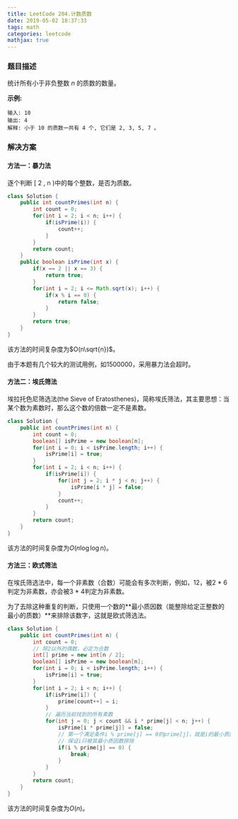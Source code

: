 ```yaml
---
title: LeetCode 204.计数质数
date: 2019-05-02 18:37:33
tags: math
categories: leetcode
mathjax: true
---
```


### 题目描述

统计所有小于非负整数 *n* 的质数的数量。

**示例:**

```
输入: 10
输出: 4
解释: 小于 10 的质数一共有 4 个, 它们是 2, 3, 5, 7 。
```

<!--more-->

### 解决方案

#### 方法一：暴力法

逐个判断 [ 2 , n )中的每个整数，是否为质数。

```java
class Solution {
    public int countPrimes(int n) {
        int count = 0;
        for(int i = 2; i < n; i++) {
            if(isPrime(i)) {
                count++;
            }
        }
        return count;
    }
    public boolean isPrime(int x) {
        if(x == 2 || x == 3) {
            return true;
        }
        for(int i = 2; i <= Math.sqrt(x); i++) {
            if(x % i == 0) {
                return false;
            }
        }
        return true;
    }
}
```

该方法的时间复杂度为$O(n\sqrt{n})$。

由于本题有几个较大的测试用例，如1500000，采用暴力法会超时。

#### 方法二：埃氏筛法

埃拉托色尼筛选法(the Sieve of Eratosthenes)，简称埃氏筛法，其主要思想：当某个数为素数时，那么这个数的倍数一定不是素数。

```java
class Solution {
    public int countPrimes(int n) {
        int count = 0;
        boolean[] isPrime = new boolean[n];
        for(int i = 0; i < isPrime.length; i++) {
            isPrime[i] = true;
        }
        for(int i = 2; i < n; i++) {
            if(isPrime[i]) {
                for(int j = 2; i * j < n; j++) {
                    isPrime[i * j] = false;
                }
                count++;
            }
        }
        return count;
    }   
}
```

该方法的时间复杂度为$O(n\log{\log{n}})$。

#### 方法三：欧式筛法

在埃氏筛选法中，每一个非素数（合数）可能会有多次判断，例如，12，被2 * 6判定为非素数，亦会被3 * 4判定为非素数。

为了去除这种重复的判断，只使用一个数的**最小质因数（能整除给定正整数的最小的质数）**来排除该数字，这就是欧式筛选法。

```java
class Solution {
    public int countPrimes(int n) {
        int count = 0;
        // 除2以外的偶数，必定为合数
        int[] prime = new int[n / 2];
        boolean[] isPrime = new boolean[n];
        for(int i = 0; i < isPrime.length; i++) {
            isPrime[i] = true;
        }
        for(int i = 2; i < n; i++) {
            if(isPrime[i]) {
                prime[count++] = i;
            }
            // 遍历当前找到的所有素数
            for(int j = 0; j < count && i * prime[j] < n; j++) {
                isPrime[i * prime[j]] = false;
                // 第一个满足条件i % prime[j] == 0的prime[j]，就是i的最小质因数
                // 保证i只被其最小质因数排除
                if(i % prime[j] == 0) {
                    break;
                }
            }
        }
        return count;
    }   
}
```

该方法的时间复杂度为$O(n)$。